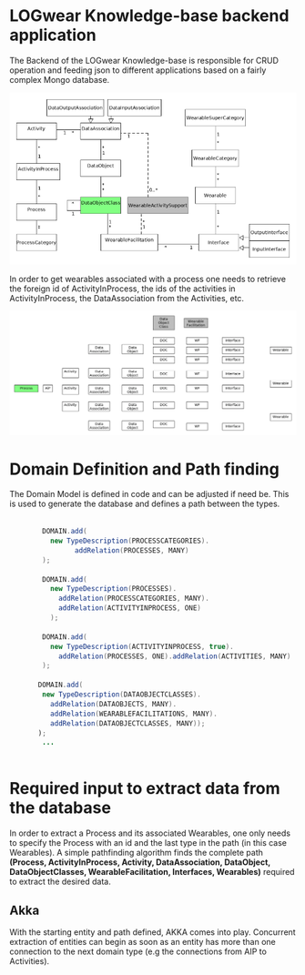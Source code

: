 # LOGwear Knowledge-base backend application

The Backend of the LOGwear Knowledge-base is responsible for CRUD operation and feeding json to different applications based on a fairly complex Mongo database.

![alt text](https://github.com/sebivenlo/akka-workshop2017/blob/master/resources/logweardomain.png "LOGwear domain model")


In order to get wearables associated with a process one needs to retrieve the foreign id of ActivityInProcess, the ids of the activities in ActivityInProcess, the DataAssociation from the Activities, etc.

![alt text](https://github.com/sebivenlo/akka-workshop2017/blob/master/resources/domain.gif "Animation of the algorithm")

# Domain Definition and Path finding
The Domain Model is defined in code and can be adjusted if need be. This is used to generate the database and defines a path between the types.

```java

        DOMAIN.add(
          new TypeDescription(PROCESSCATEGORIES).
                addRelation(PROCESSES, MANY)
        );

        DOMAIN.add(
          new TypeDescription(PROCESSES).
            addRelation(PROCESSCATEGORIES, MANY).
            addRelation(ACTIVITYINPROCESS, ONE)
          );

        DOMAIN.add(
          new TypeDescription(ACTIVITYINPROCESS, true).
            addRelation(PROCESSES, ONE).addRelation(ACTIVITIES, MANY)
        );
        
       DOMAIN.add(
        new TypeDescription(DATAOBJECTCLASSES).
          addRelation(DATAOBJECTS, MANY).
          addRelation(WEARABLEFACILITATIONS, MANY).
          addRelation(DATAOBJECTCLASSES, MANY));
       );
        ...
        
 ```

# Required input to extract data from the database
In order to extract a Process and its associated Wearables, one only needs to specify the Process with an id and the last type in the path (in this case Wearables). A simple pathfinding algorithm finds the complete path __(Process, ActivityInProcess, Activity, DataAssociation, DataObject, DataObjectClasses, WearableFacilitation, Interfaces, Wearables)__ required to extract the desired data.


## Akka
With the starting entity and path defined, AKKA comes into play. 
Concurrent extraction of entities can begin as soon as an entity has more than one connection to the next domain type (e.g the connections from AIP to Activities). 

